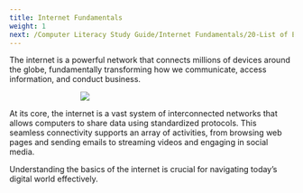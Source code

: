 ```yaml
---
title: Internet Fundamentals
weight: 1
next: /Computer Literacy Study Guide/Internet Fundamentals/20-List of Essential Internet Protocols
---
```


The internet is a powerful network that connects millions of devices around the globe, fundamentally transforming how we communicate, access information, and conduct business. 

<div style="width:50%;margin: auto">

![](/images/network-782707_1280.png)

</div>

At its core, the internet is a vast system of interconnected networks that allows computers to share data using standardized protocols. This seamless connectivity supports an array of activities, from browsing web pages and sending emails to streaming videos and engaging in social media.

Understanding the basics of the internet is crucial for navigating today’s digital world effectively.